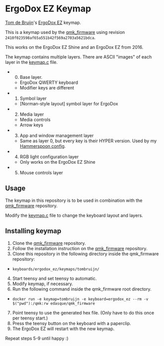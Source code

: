 # ErgoDox EZ Keymap

[Tom de Bruijn]'s [ErgoDox EZ] keymap.

This is a keymap used by the [qmk_firmware] using revision
`2410f023598af65a551b42f569a2703a5621bdca`.

This works on the ErgoDox EZ Shine and an ErgoDox EZ from 2016.

The keymap contains multiple layers. There are ASCII "images" of each layer in
the [keymap.c](keymap.c) file.

- 0. Base layer.
  - ErgoDox QWERTY keyboard
  - Modifier keys are different
- 1. Symbol layer
  - [Norman-style layout] symbol layer for ErgoDox
- 2. Media layer
  - Media controls
  - Arrow keys
- 3. App and window management layer
  - Same as layer 0, but every key is their HYPER version. Used by my
    [Hammerspoon config].
- 4. RGB light configuration layer
  - Only works on the ErgoDox EZ Shine
- 5. Mouse controls layer

## Usage

The keymap in this repository is to be used in combination with the [qmk_firmware] repository.

Modify the [keymap.c](keymap.c) file to change the keyboard layout and layers.

## Installing keymap

1. Clone the [qmk_firmware] repository.
2. Follow the installation instruction on the [qmk_firmware] repository.
3. Clone this repository in the following directory inside the qmk_firmware repository:
  - `keyboards/ergodox_ez/keymaps/tombruijn/`
4. Start teensy and set teensy to automatic.
5. Modify keymap, if necessary.
6. Run the following command inside the qmk_firmware root directory.
  - `docker run -e keymap=tombruijn -e keyboard=ergodox_ez --rm -v $("pwd"):/qmk:rw edasque/qmk_firmware`
7. Point teensy to use the generated hex file. (Only have to do this once per teensy start.)
8. Press the teensy button on the keyboard with a paperclip.
9. The ErgoDox EZ will restart with the new keymap.

Repeat steps 5-9 until happy :)

[Tom de Bruijn]: https://github.com/tombruijn
[Hammerspoon config]: https://github.com/tombruijn/dotfiles/tree/master/hammerspoon
[ErgoDox EZ]: https://ergodox-ez.com/
[Norman layout]: https://www.normanlayout.info/
[qmk_firmware]: https://github.com/jackhumbert/qmk_firmware
